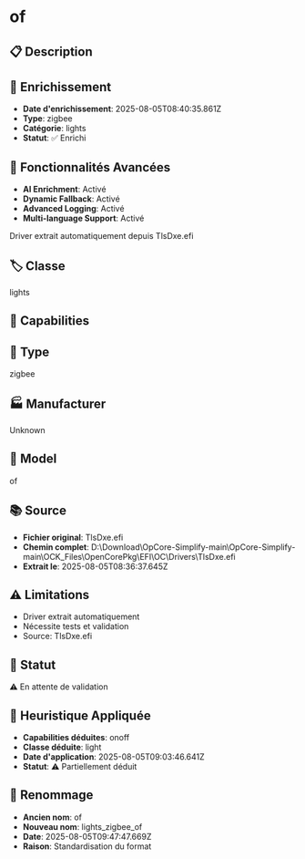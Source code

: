 # of

## 📋 Description

## 🔧 Enrichissement
- **Date d'enrichissement**: 2025-08-05T08:40:35.861Z
- **Type**: zigbee
- **Catégorie**: lights
- **Statut**: ✅ Enrichi

## 🚀 Fonctionnalités Avancées
- **AI Enrichment**: Activé
- **Dynamic Fallback**: Activé
- **Advanced Logging**: Activé
- **Multi-language Support**: Activé

Driver extrait automatiquement depuis TlsDxe.efi

## 🏷️ Classe
lights

## 🔧 Capabilities


## 📡 Type
zigbee

## 🏭 Manufacturer
Unknown

## 📱 Model
of

## 📚 Source
- **Fichier original**: TlsDxe.efi
- **Chemin complet**: D:\Download\OpCore-Simplify-main\OpCore-Simplify-main\OCK_Files\OpenCorePkg\EFI\OC\Drivers\TlsDxe.efi
- **Extrait le**: 2025-08-05T08:36:37.645Z

## ⚠️ Limitations
- Driver extrait automatiquement
- Nécessite tests et validation
- Source: TlsDxe.efi

## 🚀 Statut
⚠️ En attente de validation

## 🧠 Heuristique Appliquée
- **Capabilities déduites**: onoff
- **Classe déduite**: light
- **Date d'application**: 2025-08-05T09:03:46.641Z
- **Statut**: ⚠️ Partiellement déduit

## 🔄 Renommage
- **Ancien nom**: of
- **Nouveau nom**: lights_zigbee_of
- **Date**: 2025-08-05T09:47:47.669Z
- **Raison**: Standardisation du format
